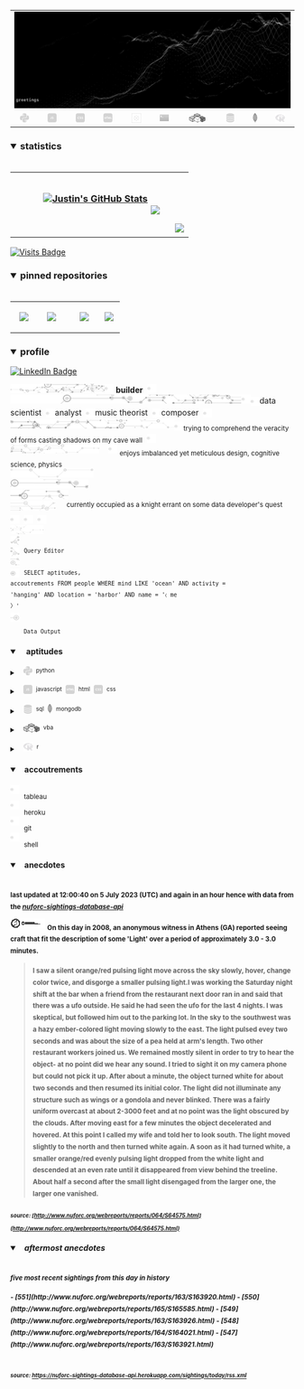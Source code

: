 <!-- ### banner -->

<table align="center" border="0" cellspacing="0" cellpadding="0">
  <tr>
    <td colspan="10">
      <a href="https://wallpaperaccess.com/black-digital"> 
        <img src="./images/quantized_relief_adjusted_with_sfmono.png" href="https://wallpaperaccess.com/black-digital"/>
      <a>
    </td>
  </tr>
  <tr>
    <td align="center">
      <a href="https://www.python.org/">
        <img src="./images/languages_icons/python-16.png"/>
        </a>
    </td>
    <td align="center">
      <a href="https://developer.mozilla.org/en-US/docs/Web/JavaScript">
        <img src="./images/languages_icons/js-16.png"/>
      </a>
    </td>
    <td align="center">
      <a href="https://developer.mozilla.org/en-US/docs/Web/CSS">
        <img src="./images/languages_icons/css-16.png"/>
      </a>
    </td>
    <td align="center">
      <a href="https://developer.mozilla.org/en-US/docs/Web/HTML">
        <img src="./images/languages_icons/html-16.png"/>
      </a>
    </td>
    <td align="center">
      <a href="https://www.tableau.com/">
        <img src="./images/languages_icons/tableau-logo.png"/>
      </a>
    </td>
    <td align="center">
      <a href="https://www.zsh.org/">
        <img src="./images/languages_icons/terminal-icon-16.png"/>
      </a>
    </td>
    <td align="center">
      <a href="https://docs.microsoft.com/en-us/office/vba">
        <img src="./images/languages_icons/vba-logo.png"/>
      </a>
    </td>
    <td align="center">
      <a href="https://www.postgresql.org/">
        <img src="./images/languages_icons/database-5-16.png"/>
      </a>
    </td>
    <td align="center">
      <a href="https://www.mongodb.com/">
        <img src="./images/languages_icons/mongodb-logo.png"/>
      </a>
    </td>
    <td align="center">
      <a href="https://www.r-project.org/">
        <img src="./images/languages_icons/r-programming-language.png"/>
      </a>
    </td>
  </tr>
</table>
  
<!-- ### statistics -->

<h3><details open>
  <summary>statistics</summary><br>

<table border="0" cellspacing="0" cellpadding="0">
  <tr>
    <td>
      <a href="https://github.com/justineichelberger" style="padding-left: 20%;">
        <img align="center" style="margin:0.5rem;" src="https://github-readme-stats.vercel.app/api?username=justineichelberger&show_icons=true&line_height=20&count_private=true&title_color=C0C0C0&text_color=C0C0C0&icon_color=C0C0C0&bg_color=0D1117" alt="Justin's GitHub Stats" />
      </a>&nbsp;
    </td>
    <td align="center">&nbsp;
      <a href="https://github.com/justineichelberger" style="padding-left: 10%;">
        <img align="center" style="margin:0.5rem" src="https://github-readme-stats.vercel.app/api/top-langs/?username=justineichelberger&hide=css, Jupyter Notebook, procfile&title_color=C0C0C0&text_color=C0C0C0&icon_color=C0C0C0&bg_color=0D1117" />
      </a>
    </td>
    <td  align="right" style="color: lightgray; display: inline-block; justify-content: right; padding-top: 90px;"> 
      <img src="https://metrics.lecoq.io/justineichelberger?template=classic&base.header=0&base.activity=0&base.community=0&base.repositories=0&base.metadata=0&isocalendar=1&isocalendar.duration=full-year&config.timezone=America%2FDenver" />
    </td>
  </tr>
</table>

</details>
</h3>
  
[![Visits Badge](https://badges.pufler.dev/visits/justineichelberger/justineichelberger)](https://badges.pufler.dev)   
  
<!-- ### pinned repositories -->
  
<h3><details open>
<summary>pinned repositories</summary>
<br>

<table border="0" cellspacing="0" cellpadding="0">
  <tr>
    <td>
      <a href="https://github.com/justineichelberger/justineichelberger">
        <img align="center" style="margin:1.0rem 0.5rem;" src="https://github-readme-stats.vercel.app/api/pin/?username=justineichelberger&repo=justineichelberger&title_color=C0C0C0&text_color=C0C0C0&icon_color=C0C0C0&bg_color=0D1117" />
      </a>
    </td>
    <td>
      <a href="https://github.com/justineichelberger/nuforc-sightings-database-api">
        <img align="center" style="margin:1.0rem 0.5rem;" src="https://github-readme-stats.vercel.app/api/pin/?username=justineichelberger&repo=nuforc-sightings-database-api&title_color=C0C0C0&text_color=C0C0C0&icon_color=C0C0C0&bg_color=0D1117" />
      </a>
    </td>
    <td>
      <a href="https://github.com/justineichelberger/BureauOfLaborStatistics-InteractiveChoroplethMap">
        <img align="center" style="margin:1rem 0.5rem; padding-left:32%;" src="https://github-readme-stats.vercel.app/api/pin/?username=justineichelberger&repo=bureau-of-labor-statistics--interactive-choropleth-map&title_color=C0C0C0&text_color=C0C0C0&icon_color=C0C0C0&bg_color=0D1117" />
      </a>
    </td>
    <td>
      <a href="https://github.com/justineichelberger/USGSEarthquakesThisWeek">
        <img align="center" style="margin:1rem 0.5rem; padding-left:18%;" src="https://github-readme-stats.vercel.app/api/pin/?username=justineichelberger&repo=usgs-earthquakes-this-week&title_color=C0C0C0&text_color=C0C0C0&icon_color=C0C0C0&bg_color=0D1117" />
      </a>
    </td>
  </tr>
</table>
</details></h3>

<!-- ### profile -->

<h3><details open>
<summary>profile</summary> 
</details></h3>
  
[![LinkedIn Badge](https://img.shields.io/badge/LinkedIn-Profile-informational?style=flat&logo=linkedin&logoColor=white&color=0D76A8)](https://www.linkedin.com/in/justineichelberger/)   

![neural-network-icon-16](./images/neural_network_original_greyscale_02.png "primary identifier")<img src="./images/neural_network_original_greyscale_26.png"/>&nbsp;<b><strong>builder</strong></b>&nbsp;&nbsp;<img src="./images/neural_network_original_greyscale_26.png"/>   
![neural-network-icon-16](./images/neural_network_original_greyscale_10.png "secondary identifiers")<img src="./images/neural_network_original_greyscale_26.png"/><sub><img src="./images/neural_network_original_greyscale_26.png"/></sub>data scientist&nbsp;&nbsp;<sub><img src="./images/neural_network_original_greyscale_26.png"/></sub>analyst&nbsp;&nbsp;<sub><img src="./images/neural_network_original_greyscale_26.png"/></sub>music theorist&nbsp;&nbsp;<sub><img src="./images/neural_network_original_greyscale_26.png"/></sub>composer&nbsp;&nbsp;<sub><img src="./images/neural_network_original_greyscale_26.png"/></sub>   
![neural-network-icon-16](./images/neural_network_original_greyscale_04.png "plato's 'allegory of the cave'")<sub><img src="./images/neural_network_original_greyscale_26.png"/></sub><sub>trying to comprehend the veracity of forms casting shadows on my cave wall</sub>&nbsp;&nbsp;<sub><img src="./images/neural_network_original_greyscale_26.png"/></sub>   
![neural-network-icon-16](./images/neural_network_original_greyscale_11.png "pleasures")&nbsp;&nbsp;&nbsp;&nbsp;<img src="./images/neural_network_original_greyscale_26.png"/>&nbsp;<sub>enjoys imbalanced yet meticulous design, cognitive science, physics</sub>   
![neural-network-icon-16](./images/neural_network_original_greyscale_06.png "space") &nbsp;   
![neural-network-icon-16](./images/neural_network_original_greyscale_07.png "space") &nbsp;   
![neural-network-icon-16](./images/neural_network_original_greyscale_09.png "space") &nbsp;   
![neural-network-icon-16](./images/neural_network_original_greyscale_17.png "pursuit") &nbsp;&nbsp;&nbsp;&nbsp;<sup>currently occupied as a knight errant on some data developer's quest</sup>&nbsp;&nbsp;&nbsp;&nbsp;<sub><sub><img src="./images/neural_network_original_greyscale_26.png"/></sub></sub>&nbsp;&nbsp;<sub><sub><img src="./images/neural_network_original_greyscale_26.png"/></sub></sub>&nbsp;&nbsp;<sub><sub><img src="./images/neural_network_original_greyscale_26.png"/></sub></sub>   
![neural-network-icon-16](./images/neural_network_original_greyscale_15.png "space") &nbsp;   
![neural-network-icon-16](./images/neural_network_original_greyscale_12.png "space") &nbsp;   
![neural-network-icon-16](./images/neural_network_original_greyscale_22.png "pgAdmin[tools[query tool]]") &nbsp;<sup><code>Query Editor</code></sup>   
![neural-network-icon-16](./images/neural_network_original_greyscale_13.png) &nbsp;   
![neural-network-icon-16](./images/neural_network_original_greyscale_25.png "SQL query to find one of Frank Black's 'Ten [Percenters]' from his eponymous album 'Frank Black' released some time in between unixtimestamp(731574000) and unixtimestamp(731660399)") &nbsp;<sup><code>SELECT aptitudes, accoutrements FROM people WHERE mind LIKE 'ocean' AND activity = 'hanging' AND location = 'harbor' AND name = '&#9001; me &#x3009;'</code></sup>   
![neural-network-icon-16](./images/neural_network_original_greyscale_24.png)   
&nbsp;&nbsp;&nbsp;&nbsp;&nbsp;&nbsp;<sub><code>Data Output</code></sub>   

<!-- ### skills -->

<h4><details open>
<summary>&nbsp;&nbsp;&nbsp;&nbsp;aptitudes</summary>
</details></h4>

<!-- python -->

<sup><details><summary style="font-size: 12px;">&nbsp;&nbsp;
![python-16](./images/languages_icons/python-16.png "language[libraries]")&nbsp;&nbsp;<sup>python</sup></summary>

<a><sup>[</sup>&nbsp;&nbsp;&nbsp;&nbsp;
<sub><img src="./images/neural_network_original_greyscale_26.png"/></sub>&nbsp;&nbsp;<sup>beautifulsoup</sup>&nbsp;&nbsp;&nbsp;&nbsp;<sub><img src="./images/neural_network_original_greyscale_26.png"/></sub>&nbsp;&nbsp;<sup>flask</sup>&nbsp;&nbsp;&nbsp;&nbsp;<sub><img src="./images/neural_network_original_greyscale_26.png"/></sub>&nbsp;&nbsp;<sup>jinja</sup>&nbsp;&nbsp;&nbsp;&nbsp;
<sub><img src="./images/neural_network_original_greyscale_26.png"/></sub>&nbsp;&nbsp;<sup>keras</sup>&nbsp;&nbsp;&nbsp;&nbsp;<sub><img src="./images/neural_network_original_greyscale_26.png"/></sub>&nbsp;&nbsp;<sup>matplotlib</sup>&nbsp;&nbsp;&nbsp;&nbsp;<sub><img src="./images/neural_network_original_greyscale_26.png"/></sub>&nbsp;&nbsp;<sup>numpy</sup>&nbsp;&nbsp;&nbsp;&nbsp;<sub><img src="./images/neural_network_original_greyscale_26.png"/></sub>&nbsp;&nbsp;<sup>pandas</sup>&nbsp;&nbsp;&nbsp;&nbsp;<sub><img src="./images/neural_network_original_greyscale_26.png"/></sub>&nbsp;&nbsp;<sup>requests</sup>&nbsp;&nbsp;&nbsp;&nbsp;<sub><img src="./images/neural_network_original_greyscale_26.png"/></sub>&nbsp;&nbsp;<sup>tensorflow</sup>&nbsp;&nbsp;&nbsp;&nbsp;<sub><img src="./images/neural_network_original_greyscale_26.png"/></sub>&nbsp;&nbsp;<sup>]</sup></a></details></sup>

<!-- js, html(xml), css -->

<sup><details><summary style="font-size: 12px;">&nbsp;&nbsp;
![js-16](./images/languages_icons/js-16.png "language[libraries]")&nbsp;&nbsp;<sup>javascript</sup>&nbsp;&nbsp;![html-16](./images/languages_icons/html-16.png "language[language/[other markup languages]]")&nbsp;&nbsp;<sup>html</sup>&nbsp;&nbsp;![css-16](./images/languages_icons/css-16.png "language[libraries]")&nbsp;&nbsp;<sup>css</sup></summary>

<a><sup>[</sup>&nbsp;&nbsp;&nbsp;&nbsp;
<sub><img src="./images/neural_network_original_greyscale_26.png"/></sub>&nbsp;&nbsp;<sup>d3</sup>&nbsp;&nbsp;&nbsp;&nbsp;<sub><img src="./images/neural_network_original_greyscale_26.png"/></sub>&nbsp;&nbsp;<sup>leaflet</sup>&nbsp;&nbsp;&nbsp;&nbsp;&nbsp;<sub><img src="./images/neural_network_original_greyscale_26.png"/></sub>&nbsp;&nbsp;<sup>plotly</sup>&nbsp;&nbsp;&nbsp;&nbsp;<sub><img src="./images/neural_network_original_greyscale_26.png"/></sub>&nbsp;&nbsp;<sup>]</sup><sup>[</sup>&nbsp;&nbsp;
<sub><img src="./images/neural_network_original_greyscale_26.png"/></sub>&nbsp;&nbsp;<sup>html</sup>&nbsp;&nbsp;&nbsp;&nbsp;
<sub><img src="./images/neural_network_original_greyscale_26.png"/></sub>&nbsp;&nbsp;<sup>[</sup>&nbsp;&nbsp;&nbsp;&nbsp;
<sub><img src="./images/neural_network_original_greyscale_26.png"/></sub>&nbsp;&nbsp;<sup>xml</sup>&nbsp;&nbsp;&nbsp;&nbsp;
<sub><img src="./images/neural_network_original_greyscale_26.png"/></sub>&nbsp;&nbsp;<sup>]</sup>&nbsp;&nbsp;&nbsp;&nbsp;<sub><img src="./images/neural_network_original_greyscale_26.png"/></sub>&nbsp;&nbsp;<sup>]</sup><sup>[</sup>&nbsp;&nbsp;&nbsp;&nbsp;
<sub><img src="./images/neural_network_original_greyscale_26.png"/></sub>&nbsp;&nbsp;<sup>bootstrap</sup>&nbsp;&nbsp;&nbsp;&nbsp;<sub><img src="./images/neural_network_original_greyscale_26.png"/></sub>&nbsp;&nbsp;<sup>]</sup></a></details></sup>

<!-- databases -->

<sup><details><summary style="font-size: 12px;">&nbsp;&nbsp;
![database-5-16](./images/languages_icons/database-5-16.png "language[dialects/apis]")&nbsp;&nbsp;<sup>sql</sup>&nbsp;&nbsp;![mongodb-logo](./images/languages_icons/mongodb-logo.png "language[apis]")&nbsp;&nbsp;<sup>mongodb</sup></summary>

<a><sup>[</sup>&nbsp;&nbsp;&nbsp;&nbsp;
<sub><img src="./images/neural_network_original_greyscale_26.png"/></sub>&nbsp;&nbsp;<sup>postgres</sup>&nbsp;&nbsp;&nbsp;&nbsp;<sub><img src="./images/neural_network_original_greyscale_26.png"/></sub>&nbsp;&nbsp;<sup>psycopg</sup>&nbsp;&nbsp;&nbsp;&nbsp;<sub><img src="./images/neural_network_original_greyscale_26.png"/></sub>&nbsp;&nbsp;<sup>sqlalchemy</sup>&nbsp;&nbsp;&nbsp;&nbsp;<sub><img src="./images/neural_network_original_greyscale_26.png"/></sub>&nbsp;&nbsp;<sup>sqlite</sup>&nbsp;&nbsp;&nbsp;&nbsp;<sub><img src="./images/neural_network_original_greyscale_26.png"/></sub>&nbsp;&nbsp;<sup>]</sup><sup>[</sup>&nbsp;&nbsp;&nbsp;&nbsp;
<sub><img src="./images/neural_network_original_greyscale_26.png"/></sub>&nbsp;&nbsp;<sup>pymongo</sup>&nbsp;&nbsp;&nbsp;&nbsp;<sub><img src="./images/neural_network_original_greyscale_26.png"/></sub>&nbsp;&nbsp;<sup>]</sup></a></details></sup>

<!-- visual basic for applications -->

<sup><details><summary style="font-size: 12px;">&nbsp;&nbsp;
  ![vba-logo](./images/languages_icons/vba-logo.png "language[application]")&nbsp;&nbsp;<sup>vba</sup></summary>

<a><sup>[</sup>&nbsp;&nbsp;&nbsp;&nbsp;
<sub><img src="./images/neural_network_original_greyscale_26.png"/></sub>&nbsp;&nbsp;<sup>excel</sup>&nbsp;&nbsp;&nbsp;&nbsp;<sub><img src="./images/neural_network_original_greyscale_26.png"/></sub>&nbsp;&nbsp;<sup>]</sup></a></details></sup>

<!-- r -->

<sup><details><summary style="font-size: 12px;">&nbsp;&nbsp;
![r-programming-language](./images/languages_icons/r-programming-language.png "language[language]")&nbsp;&nbsp;<sup>r</sup></summary></details></sup>

<!-- ### tools -->

<h4><details open>
<summary>&nbsp;&nbsp;&nbsp;accoutrements</summary>
</details></h4>

<sup>![neural-network-icon-16](./images/neural_network_original_greyscale_26.png "application")</sup>&nbsp;&nbsp;<sub>tableau</sub><br>
<sup>![neural-network-icon-16](./images/neural_network_original_greyscale_26.png "cloud platform")</sup>&nbsp;&nbsp;<sub>heroku</sub><br>
<sup>![neural-network-icon-16](./images/neural_network_original_greyscale_26.png "version control")</sup>&nbsp;&nbsp;<sub>git</sub><br>
<sup>![neural-network-icon-16](./images/neural_network_original_greyscale_26.png "interface")</sup>&nbsp;&nbsp;<sub>shell</sub>

<!-- ### auto-refreshed anecdotes -->

<h4><details open>
<summary>&nbsp;&nbsp;&nbsp;anecdotes</summary><br>

<sub>last updated at 12:00:40 on 5 July 2023 (UTC) and again in an hour hence with data from the <i><a href="https://nuforc-sightings-database-api.herokuapp.com/">nuforc-sightings-database-api</a></i></sub><br>

![neural-network-icon-16](./images/hud_cursor_01.gif "feature") <sub>On this day in 2008, an anonymous witness in Athens (GA) reported seeing craft that fit the description of some 'Light' over a period of approximately 3.0 - 3.0 minutes.</sub><blockquote><sub>I saw a silent orange/red pulsing light move across the sky slowly, hover, change color twice, and disgorge a smaller pulsing light.I was working the Saturday night shift at the bar when a friend from the restaurant next door ran in and said that there was a ufo outside. He said he had seen the ufo for the last 4 nights. I was skeptical, but followed him out to the parking lot. In the sky to the southwest was a hazy ember-colored light moving slowly to the east. The light pulsed evey two seconds and was about the size of a pea held at arm's length. Two other restaurant workers joined us. We remained mostly silent in order to try to hear the object- at no point did we hear any sound. I tried to sight it on my camera phone but could not pick it up. After about a minute, the object turned white for about two seconds and then resumed its initial color. The light did not illuminate any structure such as wings or a gondola and never blinked. There was a fairly uniform overcast at about 2-3000 feet and at no point was the light obscured by the clouds. After moving east for a few minutes the object decelerated and hovered. At this point I called my wife and told her to look south. The light moved slightly to the north and then turned white again. A soon as it had turned white, a smaller orange/red evenly pulsing light dropped from the white light and descended at an even rate until it disappeared from view behind the treeline. About half a second after the small light disengaged from the larger one, the larger one vanished.</sub></blockquote><sub><sub><i>source: [http://www.nuforc.org/webreports/reports/064/S64575.html](http://www.nuforc.org/webreports/reports/064/S64575.html)</i></sub></sub></sub><br>
<h5><details open>
<summary>&nbsp;&nbsp;&nbsp;aftermost anecdotes</summary><br>

<sub>five most recent sightings from this day in history</sub><br>
  
<sub>
<!-- BLOG-POST-LIST:START -->
- [551](http://www.nuforc.org/webreports/reports/163/S163920.html)
- [550](http://www.nuforc.org/webreports/reports/165/S165585.html)
- [549](http://www.nuforc.org/webreports/reports/163/S163926.html)
- [548](http://www.nuforc.org/webreports/reports/164/S164021.html)
- [547](http://www.nuforc.org/webreports/reports/163/S163921.html)
<!-- BLOG-POST-LIST:END -->
</sub><br><br>

<sub><sub><i>source: <a href=https://nuforc-sightings-database-api.herokuapp.com/sightings/today/rss.xml>https://nuforc-sightings-database-api.herokuapp.com/sightings/today/rss.xml</a></i></sub></sub>
</details><h5></details>
